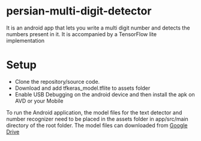 # persian-multi-digit-detector
It is an android app that lets you write a multi digit number and detects the numbers present in it. It is accompanied by a TensorFlow lite implementation


# Setup

<ul style="list-style-type:disc">
         <li>Clone the repository/source code.</li>
         <li>Download and add tfkeras_model.tflite to assets folder</li>
         <li>Enable USB Debugging on the android device and then install the apk on AVD or your Mobile</li>
      </ul>

To run the Android application, the model files for the text detector and number recognizer need to be placed in the assets folder in app/src/main directory of the root folder. The model files can downloaded from <a href="https://drive.google.com/open?id=1d1ZpPWMPrVzsiw5KV8DpqMXyT3nbUq6S">Google Drive</a>
 
